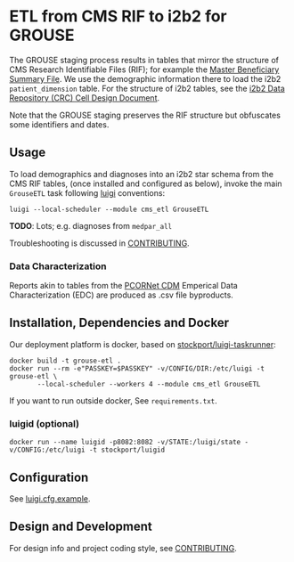 # ETL from CMS RIF to i2b2 for GROUSE

The GROUSE staging process results in tables that mirror the structure
of CMS Research Identifiable Files (RIF); for example the
[Master Beneficiary Summary File][mbsf]. We use the demographic
information there to load the i2b2 `patient_dimension` table. For the
structure of i2b2 tables, see the
[i2b2 Data Repository (CRC) Cell Design Document][CRC].

[mbsf]: https://www.resdac.org/cms-data/files/mbsf
[CRC]: https://www.i2b2.org/software/files/PDF/current/CRC_Design.pdf

Note that the GROUSE staging preserves the RIF structure but
obfuscates some identifiers and dates.


## Usage

To load demographics and diagnoses into an i2b2 star schema from the
CMS RIF tables, (once installed and configured as below), invoke the
main `GrouseETL` task following [luigi][] conventions:

    luigi --local-scheduler --module cms_etl GrouseETL

[luigi]: https://github.com/spotify/luigi

**TODO**: Lots; e.g. diagnoses from `medpar_all`

Troubleshooting is discussed in [CONTRIBUTING][].

### Data Characterization

Reports akin to tables from the [PCORNet CDM][CDM] Emperical Data
Characterization (EDC) are produced as .csv file byproducts.

[CDM]: http://www.pcornet.org/pcornet-common-data-model/


## Installation, Dependencies and Docker

Our deployment platform is docker, based on
[stockport/luigi-taskrunner](https://hub.docker.com/r/stockport/luigi-taskrunner/):

    docker build -t grouse-etl .
    docker run --rm -e"PASSKEY=$PASSKEY" -v/CONFIG/DIR:/etc/luigi -t grouse-etl \
	       --local-scheduler --workers 4 --module cms_etl GrouseETL

If you want to run outside docker, See `requirements.txt`.

### luigid (optional)

    docker run --name luigid -p8082:8082 -v/STATE:/luigi/state -v/CONFIG:/etc/luigi -t stockport/luigid


## Configuration

See [luigi.cfg.example](luigi.cfg.example).

## Design and Development

For design info and project coding style, see [CONTRIBUTING][].

[CONTRIBUTING]: CONTRIBUTING.md
